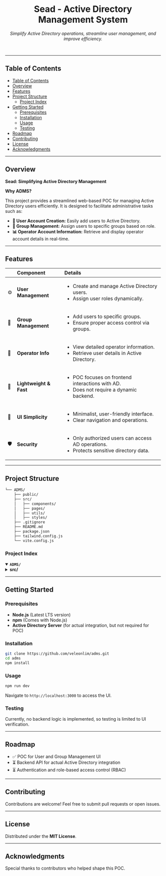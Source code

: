 <div id="top">

<!-- HEADER STYLE: CLASSIC -->
<div align="center">

# Sead - Active Directory Management System


<em>Simplify Active Directory operations, streamline user management, and improve efficiency.</em>

</div>
<br>

---

## Table of Contents

- [Table of Contents](#table-of-contents)
- [Overview](#overview)
- [Features](#features)
- [Project Structure](#project-structure)
    - [Project Index](#project-index)
- [Getting Started](#getting-started)
    - [Prerequisites](#prerequisites)
    - [Installation](#installation)
    - [Usage](#usage)
    - [Testing](#testing)
- [Roadmap](#roadmap)
- [Contributing](#contributing)
- [License](#license)
- [Acknowledgments](#acknowledgments)

---

## Overview

**Sead: Simplifying Active Directory Management**

**Why ADMS?**

This project provides a streamlined web-based POC for managing Active Directory users efficiently. It is designed to facilitate administrative tasks such as:

- **👤 User Account Creation:** Easily add users to Active Directory.
- **🔗 Group Management:** Assign users to specific groups based on role.
- **📊 Operator Account Information:** Retrieve and display operator account details in real-time.

---

## Features

|      | Component       | Details                              |
| :--- | :-------------- | :----------------------------------- |
| ⚙️  | **User Management**  | <ul><li>Create and manage Active Directory users.</li><li>Assign user roles dynamically.</li></ul> |
| 🔩 | **Group Management**  | <ul><li>Add users to specific groups.</li><li>Ensure proper access control via groups.</li></ul> |
| 📄 | **Operator Info** | <ul><li>View detailed operator information.</li><li>Retrieve user details in Active Directory.</li></ul> |
| 🔌 | **Lightweight & Fast**  | <ul><li>POC focuses on frontend interactions with AD.</li><li>Does not require a dynamic backend.</li></ul> |
| 🧩 | **UI Simplicity**  | <ul><li>Minimalist, user-friendly interface.</li><li>Clear navigation and operations.</li></ul> |
| 🛡️ | **Security**      | <ul><li>Only authorized users can access AD operations.</li><li>Protects sensitive directory data.</li></ul> |

---

## Project Structure

```sh
└── ADMS/
    ├── public/
    ├── src/
    │   ├── components/
    │   ├── pages/
    │   ├── utils/
    │   ├── styles/
    ├── .gitignore
    ├── README.md
    ├── package.json
    ├── tailwind.config.js
    └── vite.config.js
```

### Project Index

<details open>
    <summary><b><code>ADMS/</code></b></summary>
    <details>
        <summary><b>src/</b></summary>
        <blockquote>
            <table>
            <thead>
                <tr>
                    <th>File Name</th>
                    <th>Summary</th>
                </tr>
            </thead>
                <tr>
                    <td><b>components/</b></td>
                    <td>Reusable UI components such as user forms and group selectors.</td>
                </tr>
                <tr>
                    <td><b>pages/</b></td>
                    <td>Main application views, including user management and group management.</td>
                </tr>
                <tr>
                    <td><b>utils/</b></td>
                    <td>Helper functions for interacting with Active Directory.</td>
                </tr>
                <tr>
                    <td><b>styles/</b></td>
                    <td>CSS and Tailwind configurations for UI styling.</td>
                </tr>
            </table>
        </blockquote>
    </details>
</details>

---

## Getting Started

### Prerequisites

- **Node.js** (Latest LTS version)
- **npm** (Comes with Node.js)
- **Active Directory Server** (for actual integration, but not required for POC)

### Installation

```sh
git clone https://github.com/veleonlim/adms.git
cd adms
npm install
```

### Usage

```sh
npm run dev
```

Navigate to `http://localhost:3000` to access the UI.

### Testing

Currently, no backend logic is implemented, so testing is limited to UI verification.

---

## Roadmap

- ✅ POC for User and Group Management UI
- ⏳ Backend API for actual Active Directory integration
- ⏳ Authentication and role-based access control (RBAC)

---

## Contributing

Contributions are welcome! Feel free to submit pull requests or open issues.

---

## License

Distributed under the **MIT License**.

---

## Acknowledgments

Special thanks to contributors who helped shape this POC.

</div>
